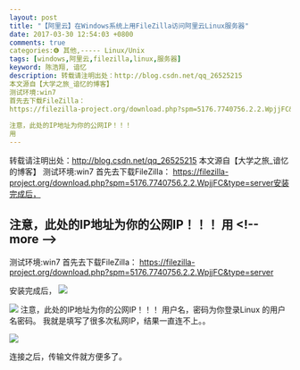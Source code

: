 ```yaml
---
layout: post
title: "【阿里云】在Windows系统上用FileZilla访问阿里云Linux服务器"
date: 2017-03-30 12:54:03 +0800
comments: true
categories:❻ 其他,----- Linux/Unix
tags: [windows,阿里云,filezilla,linux,服务器]
keyword: 陈浩翔, 谙忆
description: 转载请注明出处：http://blog.csdn.net/qq_26525215
本文源自【大学之旅_谙忆的博客】
测试环境:win7 
首先去下载FileZilla： 
https://filezilla-project.org/download.php?spm=5176.7740756.2.2.WpjjFC&type=server安装完成后， 
 
注意，此处的IP地址为你的公网IP！！！ 
用 
---
```



转载请注明出处：http://blog.csdn.net/qq_26525215
本文源自【大学之旅_谙忆的博客】
测试环境:win7 
首先去下载FileZilla： 
https://filezilla-project.org/download.php?spm=5176.7740756.2.2.WpjjFC&type=server安装完成后， 
 
注意，此处的IP地址为你的公网IP！！！ 
用
&#60;!-- more --&#62;
----------


测试环境:win7
首先去下载FileZilla：
https://filezilla-project.org/download.php?spm=5176.7740756.2.2.WpjjFC&type=server

安装完成后，
![](http://img.blog.csdn.net/20170330005029344?watermark/2/text/aHR0cDovL2Jsb2cuY3Nkbi5uZXQvcXFfMjY1MjUyMTU=/font/5a6L5L2T/fontsize/400/fill/I0JBQkFCMA==/dissolve/70/gravity/SouthEast)

![](http://img.blog.csdn.net/20170330005103050?watermark/2/text/aHR0cDovL2Jsb2cuY3Nkbi5uZXQvcXFfMjY1MjUyMTU=/font/5a6L5L2T/fontsize/400/fill/I0JBQkFCMA==/dissolve/70/gravity/SouthEast)
注意，此处的IP地址为你的公网IP！！！
用户名，密码为你登录Linux 的用户名密码。
我就是填写了很多次私网IP，结果一直连不上。。

![](http://img.blog.csdn.net/20170330005328583?watermark/2/text/aHR0cDovL2Jsb2cuY3Nkbi5uZXQvcXFfMjY1MjUyMTU=/font/5a6L5L2T/fontsize/400/fill/I0JBQkFCMA==/dissolve/70/gravity/SouthEast)

连接之后，传输文件就方便多了。

